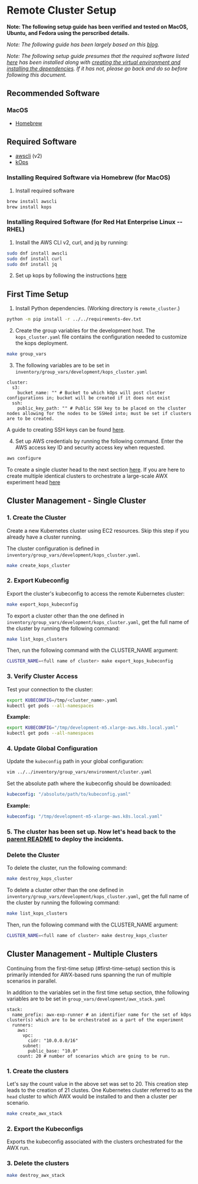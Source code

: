 # Remote Cluster Setup

__Note: The following setup guide has been verified and tested on MacOS, Ubuntu, and Fedora using the perscribed details.__

_Note: The following guide has been largely based on this [blog](https://aws.amazon.com/blogs/compute/kubernetes-clusters-aws-kops/)._

_Note: The following setup guide presumes that the required software listed [here](../../README.md#required-software) has been installed along with [creating the virtual environment and installing the dependencies](../../README.md#installing-dependencies). If it has not, please go back and do so before following this document._

## Recommended Software

### MacOS

- [Homebrew](https://brew.sh/)

## Required Software

- [awscli](https://docs.aws.amazon.com/cli/latest/userguide/getting-started-install.html) (v2)
- [kOps](https://kops.sigs.k8s.io/getting_started/install/)

### Installing Required Software via Homebrew (for MacOS)

1. Install required software
```bash
brew install awscli
brew install kops
```

### Installing Required Software (for Red Hat Enterprise Linux -- RHEL)

1. Install the AWS CLI v2, curl, and jq by running:
```bash
sudo dnf install awscli
sudo dnf install curl
sudo dnf install jq
```
2. Set up kops by following the instructions [here](https://kops.sigs.k8s.io/getting_started/install/#linux)


## First Time Setup

1. Install Python dependencies. (Working directory is `remote_cluster`.)
```bash
python -m pip install -r ../../requirements-dev.txt
```

2. Create the group variables for the development host. The `kops_cluster.yaml` file contains the configuration needed to customize the kops deployment.
```bash
make group_vars
```

3. The following variables are to be set in `inventory/group_vars/development/kops_cluster.yaml`
```
cluster:
  s3:
    bucket_name: "" # Bucket to which kOps will post cluster configurations in; bucket will be created if it does not exist
  ssh:
    public_key_path: "" # Public SSH key to be placed on the cluster nodes allowing for the nodes to be SSHed into; must be set if clusters are to be created.
```
A guide to creating SSH keys can be found [here](https://docs.github.com/en/authentication/connecting-to-github-with-ssh/generating-a-new-ssh-key-and-adding-it-to-the-ssh-agent).

4. Set up AWS credentials by running the following command. Enter the AWS access key ID and security access key when requested.
```bash
aws configure
```

To create a single cluster head to the next section [here](#cluster-management---single-cluster). If you are here to create multiple identical clusters to orchestrate a large-scale AWX experiment head [here](#cluster-management---multiple-cluster)

## Cluster Management - Single Cluster

### 1. Create the Cluster
Create a new Kubernetes cluster using EC2 resources. Skip this step if you already have a cluster running.

The cluster configuration is defined in `inventory/group_vars/development/kops_cluster.yaml`.

```bash
make create_kops_cluster
```

### 2. Export Kubeconfig
Export the cluster's kubeconfig to access the remote Kubernetes cluster:

```bash
make export_kops_kubeconfig
```

To export a cluster other than the one defined in `inventory/group_vars/development/kops_cluster.yaml`, get the full name of the cluster by running the following command:

```bash
make list_kops_clusters
```

Then, run the following command with the CLUSTER_NAME argument:

```bash
CLUSTER_NAME=<full name of cluster> make export_kops_kubeconfig
```

### 3. Verify Cluster Access
Test your connection to the cluster:

```bash
export KUBECONFIG=/tmp/<cluster_name>.yaml
kubectl get pods --all-namespaces
```

**Example:**
```bash
export KUBECONFIG="/tmp/development-m5.xlarge-aws.k8s.local.yaml"
kubectl get pods --all-namespaces
```

### 4. Update Global Configuration
Update the `kubeconfig` path in your global configuration:

```bash
vim ../../inventory/group_vars/environment/cluster.yaml
```

Set the absolute path where the kubeconfig should be downloaded:
```yaml
kubeconfig: "/absolute/path/to/kubeconfig.yaml"
```

**Example:**
```yaml
kubeconfig: "/tmp/development-m5-xlarge-aws.k8s.local.yaml"
```

### 5. The cluster has been set up. Now let's head back to the [parent README](../../README.md#running-incident-scenarios---quick-start) to deploy the incidents.

### Delete the Cluster
To delete the cluster, run the following command:

```bash
make destroy_kops_cluster
```

To delete a cluster other than the one defined in `inventory/group_vars/development/kops_cluster.yaml`, get the full name of the cluster by running the following command:

```bash
make list_kops_clusters
```

Then, run the following command with the CLUSTER_NAME argument:

```bash
CLUSTER_NAME=<full name of cluster> make destroy_kops_cluster
```

## Cluster Management - Multiple Clusters

Continuing from the first-time setup (#first-time-setup) section this is primarily intended for AWX-based runs spanning the run of multiple scenarios in parallel.

In addition to the variables set in the first time setup section, thhe following variables are to be set in `group_vars/development/awx_stack.yaml`
```
stack:
  name_prefix: awx-exp-runner # an identifier name for the set of kOps cluster(s) which are to be orchestrated as a part of the experiment
  runners:
    aws:
      vpc:
        cidr: "10.0.0.0/16"
      subnet:
        public_base: "10.0"
    count: 20 # number of scenarios which are going to be run.
```

### 1. Create the clusters

Let's say the count value in the above set was set to 20. This creation step leads to the creation of 21 clustes. One Kubernetes cluster referred to as the `head` cluster to which AWX would be installed to and then a cluster per scenario.

```bash
make create_awx_stack
```

### 2. Export the Kubeconfigs

Exports the kubeconfig associated with the clusters orchestrated for the AWX run.

### 3. Delete the clusters

```bash
make destroy_awx_stack
```
